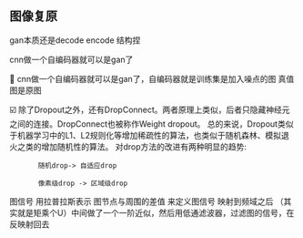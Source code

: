 
## 图像复原


gan本质还是decode encode 结构捏

cnn做一个自编码器就可以是gan了


🚡
cnn做一个自编码器就可以是gan了，自编码器就是训练集是加入噪点的图 真值图是原图

☑️
除了Dropout之外，还有DropConnect。两者原理上类似，后者只隐藏神经元之间的连接。DropConnect也被称作Weight dropout。
总的来说，Dropout类似于机器学习中的L1、L2规则化等增加稀疏性的算法，也类似于随机森林、模拟退火之类的增加随机性的算法。
对drop方法的改进有两种明显的趋势:
           
           随机drop-> 自适应drop

           像素级drop -> 区域级drop




图信号 用拉普拉斯表示 图节点与周围的差值 来定义图信号 映射到频域之后 
（其实就是矩乘个U）中间做了一个一阶近似，然后用低通滤波器，过滤图的信号，在反映射回去
